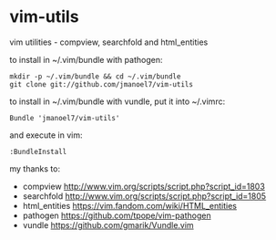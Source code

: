 # vim-utils
vim utilities - compview, searchfold and html_entities


to install in ~/.vim/bundle with pathogen:

    mkdir -p ~/.vim/bundle && cd ~/.vim/bundle
    git clone git://github.com/jmanoel7/vim-utils


to install in ~/.vim/bundle with vundle, put it into ~/.vimrc:

    Bundle 'jmanoel7/vim-utils'

and execute in vim:

    :BundleInstall


my thanks to:

* compview        http://www.vim.org/scripts/script.php?script_id=1803
* searchfold      http://www.vim.org/scripts/script.php?script_id=1805
* html_entities   https://vim.fandom.com/wiki/HTML_entities
* pathogen        https://github.com/tpope/vim-pathogen
* vundle          https://github.com/gmarik/Vundle.vim
